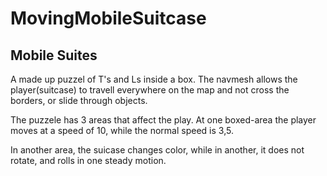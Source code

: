 # MovingMobileSuitcase
<h2>Mobile Suites </h2>
<p>A made up puzzel of T's and Ls inside a box. The navmesh allows the player(suitcase) to travell everywhere on the map and not
cross the borders, or slide through objects.</p> 
<p>The puzzele has 3 areas that affect the play. At one boxed-area the player moves at a speed of 10, while the normal speed is 3,5.</p>
<p> In another area, the suicase changes color, while in another, it does not rotate, and rolls in one steady motion. </p>


